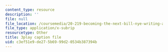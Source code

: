 ```yaml
---
content_type: resource
description: ''
file: null
file_location: /coursemedia/20-219-becoming-the-next-bill-nye-writing-and-hosting-the-educational-show-january-iap-2015/c3ef51e9de275b6999d20534b387394b_VQi6t2NfWig.vtt
file_type: application/x-subrip
resourcetype: Other
title: 3play caption file
uid: c3ef51e9-de27-5b69-99d2-0534b387394b
---
```

